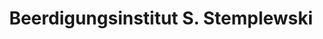---
title: "Beerdigungsinstitut S. Stemplewski"
url: /remscheid/beerdigungsinstitut-s-stemplewski/
shop: Bestattungen
---